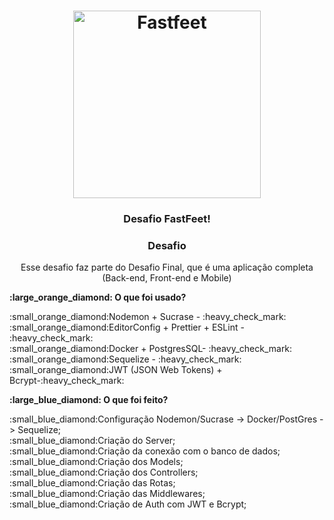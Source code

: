 <h1 align="center">
  <img alt="Fastfeet" title="Fastfeet" src="https://github.com/Rocketseat/bootcamp-gostack-desafio-03/blob/master/.github/logo.png" width="300px" />
</h1>

<h3 align="center">
  Desafio FastFeet!
</h3>

<h3 align="center">
  Desafio
</h3>

<p align="center">Esse desafio faz parte do Desafio Final, que é uma aplicação completa (Back-end, Front-end e Mobile)</p>


<p align="center">
  
  <p><b>:large_orange_diamond: O que foi usado?</b></p>
  :small_orange_diamond:Nodemon + Sucrase - :heavy_check_mark:<br>
  :small_orange_diamond:EditorConfig + Prettier + ESLint - :heavy_check_mark:<br>
  :small_orange_diamond:Docker + PostgresSQL- :heavy_check_mark:<br>
  :small_orange_diamond:Sequelize - :heavy_check_mark:<br>
  :small_orange_diamond:JWT (JSON Web Tokens) + Bcrypt-:heavy_check_mark:
  <p></p>
  <p><b>:large_blue_diamond: O que foi feito?</b></p>
  :small_blue_diamond:Configuração Nodemon/Sucrase -> Docker/PostGres -> Sequelize;<br>
  :small_blue_diamond:Criação do Server;<br>
  :small_blue_diamond:Criação da conexão com o banco de dados;<br>
  :small_blue_diamond:Criação dos Models;<br>
  :small_blue_diamond:Criação dos Controllers;<br>
  :small_blue_diamond:Criação das Rotas;<br>
  :small_blue_diamond:Criação das Middlewares;<br>
  :small_blue_diamond:Criação de Auth com JWT e Bcrypt;<br>
 
